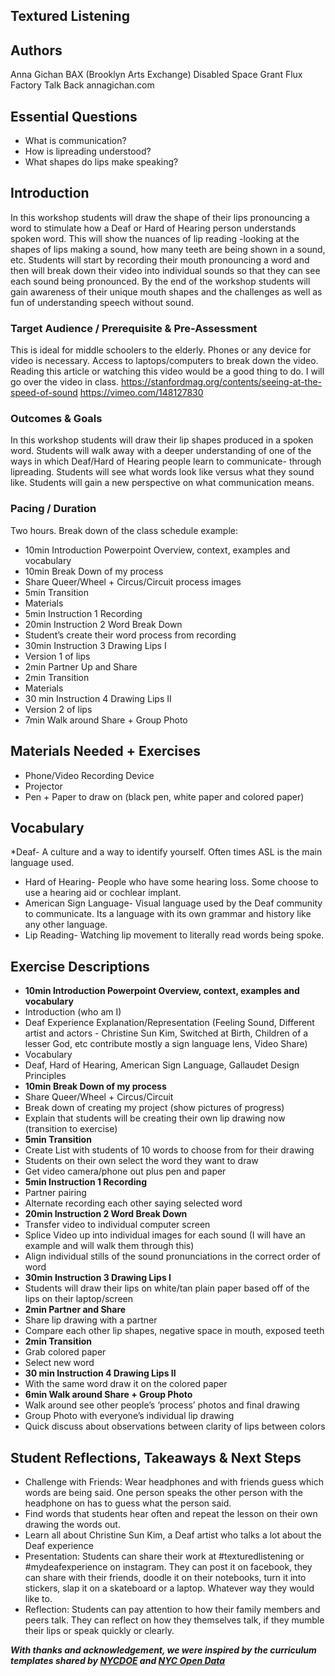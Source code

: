## Textured Listening

## Authors
Anna Gichan
BAX (Brooklyn Arts Exchange) Disabled Space Grant
Flux Factory Talk Back
annagichan.com

## Essential Questions
* What is communication?
* How is lipreading understood?
* What shapes do lips make speaking? 

## Introduction
In this workshop students will draw the shape of their lips
pronouncing a word to stimulate how a Deaf or Hard of Hearing
person understands spoken word. This will show the nuances of
lip reading -looking at the shapes of lips making a sound, how
many teeth are being shown in a sound, etc. Students will start by
recording their mouth pronouncing a word and then will break
down their video into individual sounds so that they can see each
sound being pronounced. By the end of the workshop students
will gain awareness of their unique mouth shapes and the
challenges as well as fun of understanding speech without sound.

### Target Audience / Prerequisite & Pre-Assessment
This is ideal for middle schoolers to the elderly. Phones or any
device for video is necessary. Access to laptops/computers to
break down the video. Reading this article or watching this video
would be a good thing to do. I will go over the video in class.
https://stanfordmag.org/contents/seeing-at-the-speed-of-sound
https://vimeo.com/148127830

### Outcomes & Goals
In this workshop students will draw their lip shapes produced in a
spoken word.
Students will walk away with a deeper understanding of one of the
ways in which Deaf/Hard of Hearing people learn to
communicate- through lipreading.
Students will see what words look like versus what they sound
like.
Students will gain a new perspective on what communication
means.

### Pacing / Duration
Two hours.
Break down of the class schedule example:
* 10min Introduction Powerpoint Overview, context,
examples and vocabulary
* 10min Break Down of my process
* Share Queer/Wheel + Circus/Circuit process
images
* 5min Transition
* Materials
* 5min Instruction 1 Recording
* 20min Instruction 2 Word Break Down
* Student’s create their word process from recording
* 30min Instruction 3 Drawing Lips I
* Version 1 of lips
* 2min Partner Up and Share
* 2min Transition
* Materials
* 30 min Instruction 4 Drawing Lips II
* Version 2 of lips
* 7min Walk around Share + Group Photo 

## Materials Needed + Exercises
* Phone/Video Recording Device
* Projector
* Pen + Paper to draw on (black pen, white paper and colored
paper) 

## Vocabulary
*Deaf- A culture and a way to identify yourself. Often times
ASL is the main language used.
* Hard of Hearing- People who have some hearing loss. Some
choose to use a hearing aid or cochlear implant.
* American Sign Language- Visual language used by the
Deaf community to communicate. Its a language with its own
grammar and history like any other language.
* Lip Reading- Watching lip movement to literally read words
being spoke. 

## Exercise Descriptions
* **10min Introduction Powerpoint Overview, context,
examples and vocabulary**
* Introduction (who am I)
* Deaf Experience Explanation/Representation
(Feeling Sound, Different artist and actors -
Christine Sun Kim, Switched at Birth, Children of a
lesser God, etc contribute mostly a sign language
lens, Video Share)
* Vocabulary
* Deaf, Hard of Hearing, American Sign
Language, Gallaudet Design Principles
* **10min Break Down of my process**
* Share Queer/Wheel + Circus/Circuit
* Break down of creating my project (show pictures
of progress)
* Explain that students will be creating their own lip
drawing now (transition to exercise)
* **5min Transition**
* Create List with students of 10 words to choose
from for their drawing
* Students on their own select the word they want to
draw
* Get video camera/phone out plus pen and paper
* **5min Instruction 1 Recording**
* Partner pairing
* Alternate recording each other saying selected
word
* **20min Instruction 2 Word Break Down**
* Transfer video to individual computer screen
* Splice Video up into individual images for each
sound (I will have an example and will walk them
through this)
* Align individual stills of the sound pronunciations
in the correct order of word
* **30min Instruction 3 Drawing Lips I**
* Students will draw their lips on white/tan plain
paper based off of the lips on their laptop/screen
* **2min Partner and Share**
* Share lip drawing with a partner
* Compare each other lip shapes, negative space in
mouth, exposed teeth
* **2min Transition**
* Grab colored paper
* Select new word
* **30 min Instruction 4 Drawing Lips II**
* With the same word draw it on the colored paper
* **6min Walk around Share + Group Photo**
* Walk around see other people’s ‘process’ photos
and final drawing
* Group Photo with everyone’s individual lip drawing
* Quick discuss about observations between clarity
of lips between colors

## Student Reflections, Takeaways & Next Steps
* Challenge with Friends: Wear headphones and with friends
guess which words are being said. One person speaks the
other person with the headphone on has to guess what the
person said.
* Find words that students hear often and repeat the lesson on
their own drawing the words out.
* Learn all about Christine Sun Kim, a Deaf artist who talks a
lot about the Deaf experience
* Presentation: Students can share their work at
#texturedlistening or #mydeafexperience on instagram. They
can post it on facebook, they can share with their friends,
doodle it on their notebooks, turn it into stickers, slap it on a
skateboard or a laptop. Whatever way they would like to.
* Reflection: Students can pay attention to how their family
members and peers talk. They can reflect on how they
themselves talk, if they mumble their lips or speak quickly or
clearly.


***With thanks and acknowledgement, we were inspired by the curriculum templates shared by [NYCDOE](http://blueprint.cs4all.nyc/units/40/) and [NYC Open Data](https://github.com/datapolitan/Data_Analytics_Classes/blob/gh-pages/Excel_Tools_Summarizing_Data.md)***

